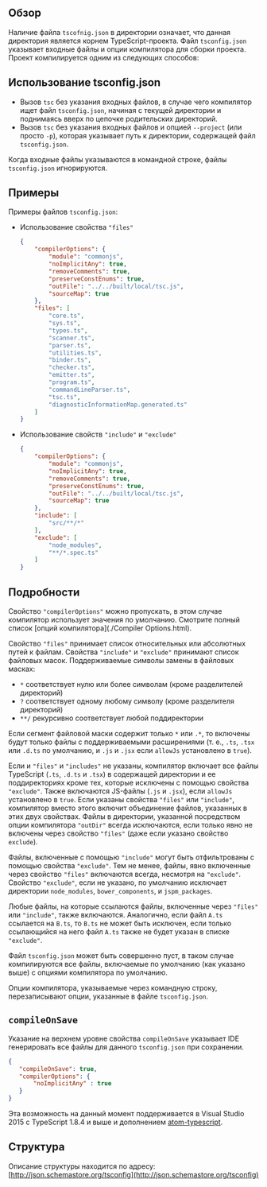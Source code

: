 ## Обзор

Наличие файла `tscofnig.json` в директории означает, что данная директория является корнем TypeScript-проекта.
Файл `tsconfig.json` указывает входные файлы и опции компилятора для сборки проекта.
Проект компилируется одним из следующих способов:

## Использование tsconfig.json

* Вызов `tsc` без указания входных файлов, в случае чего компилятор ищет файл `tsconfig.json`, начиная с текущей директории и поднимаясь вверх по цепочке родительских директорий.
* Вызов `tsc` без указания входных файлов и опцией `--project` (или просто `-p`), которая указывает путь к директории, содержащей файл `tsconfig.json`.

Когда входные файлы указываются в командной строке, файлы `tsconfig.json` игнорируются.

## Примеры

Примеры файлов `tsconfig.json`:

* Использование свойства `"files"`

  ```json
  {
      "compilerOptions": {
          "module": "commonjs",
          "noImplicitAny": true,
          "removeComments": true,
          "preserveConstEnums": true,
          "outFile": "../../built/local/tsc.js",
          "sourceMap": true
      },
      "files": [
          "core.ts",
          "sys.ts",
          "types.ts",
          "scanner.ts",
          "parser.ts",
          "utilities.ts",
          "binder.ts",
          "checker.ts",
          "emitter.ts",
          "program.ts",
          "commandLineParser.ts",
          "tsc.ts",
          "diagnosticInformationMap.generated.ts"
      ]
  }
  ```

* Использование свойств `"include"` и `"exclude"`

  ```json
  {
      "compilerOptions": {
          "module": "commonjs",
          "noImplicitAny": true,
          "removeComments": true,
          "preserveConstEnums": true,
          "outFile": "../../built/local/tsc.js",
          "sourceMap": true
      },
      "include": [
          "src/**/*"
      ],
      "exclude": [
          "node_modules",
          "**/*.spec.ts"
      ]
  }
  ```

## Подробности

Свойство `"compilerOptions"` можно пропускать, в этом случае компилятор использует значения по умолчанию. Смотрите полный список [опций компилятора](./Compiler Options.html).

Свойство `"files"` принимает список относительных или абсолютных путей к файлам.
Свойства `"include"` и `"exclude"` принимают  список файловых масок.
Поддерживаемые символы замены в файловых масках:

* `*` соответствует нулю или более символам (кроме разделителей директорий)
* `?` соответствует одному любому символу (кроме разделителя директорий)
* `**/` рекурсивно соответствует любой поддиректории

Если сегмент файловой маски содержит только `*` или `.*`, то включены будут только файлы с поддерживаемыми расширениями (т. е., `.ts`, `.tsx` или `.d.ts` по умолчанию, и `.js` и `.jsx` если `allowJs` установлено в `true`).

Если и `"files"` и `"includes"` не указаны, компилятор включает все файлы TypeScript (`.ts`, `.d.ts` и `.tsx`) в содержащей директории и ее поддиректориях кроме тех, которые исключены с помощью свойства `"exclude"`. Также включаются JS-файлы (`.js` и `.jsx`), если `allowJs` установлено в `true`.
Если указаны свойства `"files"` или `"include"`, компилятор вместо этого включит объединение файлов, указанных в этих двух свойствах.
Файлы в директории, указанной посредством опции компилятора `"outDir"` всегда исключаются, если только явно не включены через свойство `"files"` (даже если указано свойство `exclude`).

Файлы, включенные с помощью `"include"` могут быть отфильтрованы с помощью свойства `"exclude"`.
Тем не менее, файлы, явно включенные через свойство `"files"` включаются всегда, несмотря на `"exclude"`.
Свойство `"exclude"`, если не указано, по умолчанию исключает директории `node_modules`, `bower_components`, и `jspm_packages`.

Любые файлы, на которые ссылаются файлы, включенные через `"files"` или `"include"`, также включаются.
Аналогично, если файл `A.ts` ссылается на `B.ts`, то `B.ts` не может быть исключен, если только ссылающийся на него файл `A.ts` также не будет указан в списке `"exclude"`.

Файл `tsconfig.json` может быть совершенно пуст, в таком случае компилируются все файлы, включаемые по умолчанию (как указано выше) с опциями компилятора по умолчанию.

Опции компилятора, указываемые через командную строку, перезаписывают опции, указанные в файле `tsconfig.json`.

## `compileOnSave`

Указание на верхнем уровне свойства `compileOnSave` указывает IDE генерировать все файлы для данного `tsconfig.json` при сохранении.

```json
{
   "compileOnSave": true,
   "compilerOptions": {
       "noImplicitAny" : true
   }
}
```

Эта возможность на данный момент поддерживается в Visual Studio 2015 с TypeScript 1.8.4 и выше и дополнением [atom-typescript](https://github.com/TypeStrong/atom-typescript/blob/master/docs/tsconfig.html#compileonsave).

## Структура

Описание структуры находится по адресу: [http://json.schemastore.org/tsconfig](http://json.schemastore.org/tsconfig)
